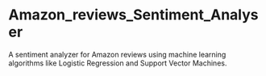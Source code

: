 # Amazon_reviews_Sentiment_Analyser
A sentiment analyzer for Amazon reviews using machine learning algorithms like Logistic Regression and Support Vector Machines.
